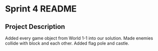 ﻿# Sprint 4 README
## Project Description

Added every game object from World 1-1 into our solution. 
Made enemies collide with block and each other.
Added flag pole and castle.
